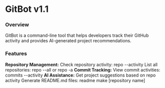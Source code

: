 # GitBot v1.1
### Overview
GitBot is a command-line tool that helps developers track their GitHub activity and provides AI-generated project recommendations.

### Features
**Repository Management:**
Check repository activity: repo --activity
List all repositories: repo --all or repo -a
**Commit Tracking:**
View commit activities: commits --activity
**AI Assistance:**
Get project suggestions based on repo activity
Generate README.md files: readme make [repository name]

